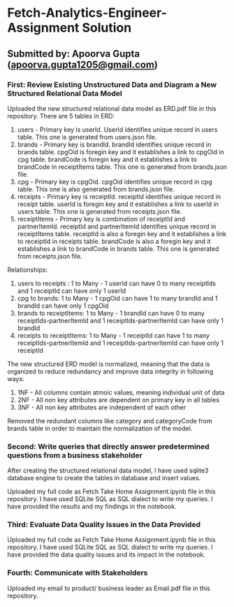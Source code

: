# Fetch-Analytics-Engineer-Assignment Solution

## Submitted by: Apoorva Gupta (apoorva.gupta1205@gmail.com)

### First: Review Existing Unstructured Data and Diagram a New Structured Relational Data Model

Uploaded the new structured relational data model as ERD.pdf file in this repository.
There are 5 tables in ERD: 
1. users - Primary key is userId. UserId identifies unique record in users table. This one is generated from users.json file.
2. brands - Primary key is brandId. brandId identifies unique record in brands table. cpgOid is foregin key and it establishes a link to cpgOid in cpg table. brandCode is foregin key and it establishes a link to brandCode in receiptItems table. This one is generated from brands.json file.
3. cpg - Primary key is cpgOid. cpgOid identifies unique record in cpg table. This one is also generated from brands.json file.
4. receipts - Primary key is receiptId. receiptId identifies unique record in receipt table. userId is foregin key and it establishes a link to userId in users table. This one is generated from receipts.json file.
5. receiptItems - Primary key is combination of receiptId and partnerItemId. receiptId and partnerItemId identifies unique record in receiptItems table. receiptId is also a foregin key and it establishes a link to receiptId in receipts table. brandCode is also a foregin key and it establishes a link to brandCode in brands table. This one is generated from receipts.json file.

Relationships: 
1. users to receipts : 1 to Many - 1 userId can have 0 to many receiptIds and 1 receiptId can have only 1 userId
2. cpg to brands: 1 to Many - 1 cpgOid can have 1 to many brandId and 1 brandId can have only 1 cpgOid
3. brands to receiptItems: 1 to Many - 1 brandId can have 0 to many receiptIds-partnerItemId and 1 receiptIds-partnerItemId  can have only 1 brandId
4. receipts to receiptItems: 1 to Many - 1 receiptId can have 1 to many receiptIds-partnerItemId and 1 receiptIds-partnerItemId can have only 1 receiptId

The new structured ERD model is normalized, meaning that the data is organized to reduce redundancy and improve data integrity in following ways:
1. 1NF - All columns contain atmoic values, meaning individual unit of data
2. 2NF - All non key attributes are dependent on primary key in all tables
3. 3NF - All non key attributes are independent of each other

Removed the redundant columns like category and categoryCode from brands table in order to maintain the normalization of the model.


### Second: Write queries that directly answer predetermined questions from a business stakeholder

After creating the structured relational data model, I have used sqlite3 database engine to create the tables in database and insert values.

Uploaded my full code as Fetch Take Home Assignment.ipynb file in this repository. I have used SQLite SQL as SQL dialect to write my queries.
I have provided the results and my findings in the notebook.

### Third: Evaluate Data Quality Issues in the Data Provided

Uploaded my full code as Fetch Take Home Assignment.ipynb file in this repository. I have used SQLite SQL as SQL dialect to write my queries.
I have provided the data quality issues and its impact in the notebook.

### Fourth: Communicate with Stakeholders

Uploaded my email to product/ business leader as Email.pdf file in this repository.
